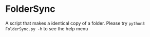 # FolderSync
A script that makes a identical copy of a folder. 
Please try ```python3 FolderSync.py -h``` to see the help menu
